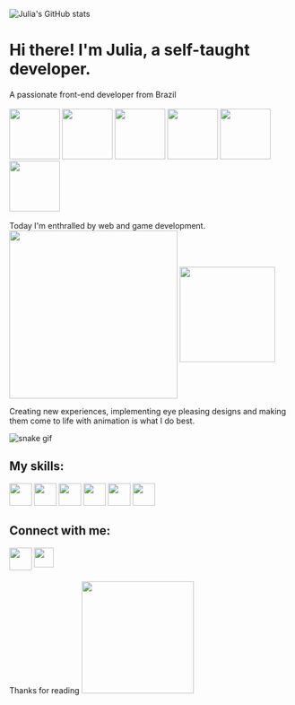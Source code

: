  ![Julia's GitHub stats](https://github-readme-stats.vercel.app/api?username=devJuliaLeal&show_icons=true&theme=transparent&title_color=fd4a59&text_color=65708c&icon_color=feb54b)
          


# Hi there! I'm Julia, a self-taught developer. 

<div> A passionate front-end developer from Brazil <img src="https://user-images.githubusercontent.com/120651477/212749924-163b59e9-231d-4900-9672-306a732e6b82.png" width=15px aligh=bottom > </div>
<br>


<div>
<img src="https://user-images.githubusercontent.com/120651477/212740518-2a5b20f1-058b-4bcd-934e-851826b53039.gif" width=90px>
<img src="https://user-images.githubusercontent.com/120651477/212740528-2a60b5a4-be5d-460f-9d85-bca541a91c71.gif" width=90px>    
<img src="https://user-images.githubusercontent.com/120651477/212740524-ef635264-f677-44d1-a249-4b95b7f27766.gif" width=90px>  
<img src="https://user-images.githubusercontent.com/120651477/212740523-2baf2d97-5245-43e0-ab51-82cf07c8278e.gif" width=90px>    
<img src="https://user-images.githubusercontent.com/120651477/212740520-beef08a5-eb04-456e-ad5d-18351cbdfbab.gif" width=90px>    
<img src="https://user-images.githubusercontent.com/120651477/212740530-e113665b-f9a3-4601-a129-4fee8528f205.gif" width=90px>
</div>
<br>
Today I'm enthralled by web and game development.
<div>
<img src="https://user-images.githubusercontent.com/120651477/212740514-52aac6a5-96aa-466b-bd84-51d5cbcd76cf.gif" width=300px align=middle> 
<img src="https://user-images.githubusercontent.com/120651477/212783416-aedfb0f3-20b1-43ad-b04c-bc4c92224422.gif" width=170px  align=middle > 
   
</div>

Creating new experiences, implementing eye pleasing designs and making them come to life with animation is what I do best.

![snake gif](https://github.com/devJuliaLeal/devJuliaLeal/blob/output/github-contribution-grid-snake.svg)

## My skills:
<div>
<img src="https://cdn.jsdelivr.net/gh/devicons/devicon/icons/javascript/javascript-plain.svg" width=40px>
<img src="https://cdn.jsdelivr.net/gh/devicons/devicon/icons/css3/css3-original.svg" width=40px>
<img src="https://cdn.jsdelivr.net/gh/devicons/devicon/icons/html5/html5-original.svg" width=40px>
<img src="https://cdn.jsdelivr.net/gh/devicons/devicon/icons/nodejs/nodejs-original.svg" width=40px>
<img src="https://cdn.jsdelivr.net/gh/devicons/devicon/icons/react/react-original.svg" width=40px>
<img src="https://cdn.jsdelivr.net/gh/devicons/devicon/icons/python/python-plain.svg" width=40px>
</div>

## Connect with me:
<div>
<a href="https://www.instagram.com/devjulialeal/"><img src="https://user-images.githubusercontent.com/120651477/212749939-d3cc4df3-7a88-4543-9757-677aa337ac83.png" class="media-object  img-responsive img-thumbnail" width=40px></a>
 <a href="https://www.linkedin.com/in/julia-assun%C3%A7%C3%A3o-leal-8a9566260/"><img src="https://user-images.githubusercontent.com/120651477/212749938-52e6dcae-a86c-4406-8d21-fc691778543a.png" class="media-object  img-responsive img-thumbnail" width=35px align=top></a>


</div>

 <br>
Thanks for reading
 <img src= "https://user-images.githubusercontent.com/120651477/212784040-21f490e1-eba5-45d1-9259-dca3ba6cc319.gif" width=200px>

